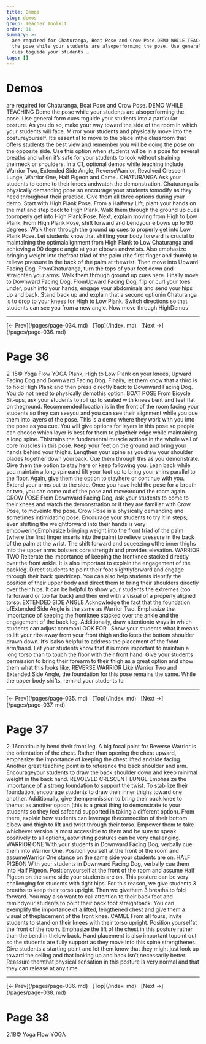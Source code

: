 ```yaml
---
title: Demos
slug: demos
group: Teacher Toolkit
order: 11
summary: >-
  are required for Chaturanga, Boat Pose and Crow Pose.DEMO WHILE TEACHING Demo
  the pose while your students are alsoperforming the pose. Use general form
  cues toguide your students …
tags: []
---
```

# Demos

are required for Chaturanga, Boat Pose and Crow Pose. DEMO WHILE TEACHING Demo the pose while your students are alsoperforming the pose. Use general form cues toguide your students into a particular posture. As you do so, make your way toward the side of the room in which your students will face. Mirror your students and physically move into the postureyourself. It’s essential to move to the place inthe classroom that offers students the best view and remember you will be doing the pose on the opposite side. Use this option when students willbe in a pose for several breaths and when it’s safe for your students to look without straining theirneck or shoulders. In a C1, optional demos while teaching include Warrior Two, Extended Side Angle, ReverseWarrior, Revolved Crescent Lunge, Warrior One, Half Pigeon and Camel. CHATURANGA Ask your students to come to their knees andwatch the demonstration. Chaturanga is physically demanding pose so encourage your students tomodify as they need throughout their practice. Give them all three options during your demo. Start with High Plank Pose. From a Halfway Lift, plant your hands on the mat and step back to High Plank. Walk them through the ground up cues toproperly get into High Plank Pose. Next, explain moving from High to Low Plank. From High Plank Pose, shift forward and bendyour elbows up to 90 degrees. Walk them through the ground up cues to properly get into Low Plank Pose. Let students know that shifting your body forward is crucial to maintaining the optimalalignment from High Plank to Low Chaturanga and achieving a 90 degree angle at your elbows andwrists. Also emphasize bringing weight into thefront triad of the palm (the first finger and thumb) to relieve pressure in the back of the palm at thewrist. Then move into Upward Facing Dog. FromChaturanga, turn the tops of your feet down and straighten your arms. Walk them through ground up cues here. Finally move to Downward Facing Dog. FromUpward Facing Dog, flip or curl your toes under, push into your hands, engage your abdominals and send your hips up and back. Stand back up and explain that a second optionin Chaturanga is to drop to your knees for High to Low Plank. Switch directions so that students can see you from a new angle. Now move through HighDemos
- --
[← Prev](/pages/page-034. md) &nbsp; [Top](/index. md) &nbsp; [Next →](/pages/page-036. md)

# Page 36

2 .15© Yoga Flow YOGA Plank, High to Low Plank on your knees, Upward Facing Dog and Downward Facing Dog. Finally, let them know that a third is to hold High Plank and then press directly back to Downward Facing Dog. You do not need to physically demothis option. BOAT POSE From Bicycle Sit-ups, ask your students to roll up to seated with knees bent and feet flat on theground. Recommended location is in the front of the room facing your students so they can seeyou and you can see their alignment while you cue them into layers of the pose. This is a demo where they work with you into the pose as you cue. You will give options for layers in this pose so people can choose which layer is best for them to playtheir edge while maintaining a long spine. Thistrains the fundamental muscle actions in the whole wall of core muscles in this pose. Keep your feet on the ground and bring your hands behind your thighs. Lengthen your spine as youdraw your shoulder blades together down yourback. Cue them through this as you demonstrate. Give them the option to stay here or keep following you. Lean back while you maintain a long spineand lift your feet up to bring your shins parallel to the floor. Again, give them the option to stayhere or continue with you. Extend your arms out to the side. Once you have held the pose for a breath or two, you can come out of the pose and movearound the room again. CROW POSE From Downward Facing Dog, ask your students to come to their knees and watch the demonstration or if they are familiar with Crow Pose, to moveinto the pose. Crow Pose is a physically demanding and sometimes intimidating pose. Encourage your students to try it in steps; even shifting the weightforward into their hands is very empoweringEmphasize bringing weight into the front triad of the palm (where the first finger inserts into the palm) to relieve pressure in the back of the palm at the wrist. The shift forward and squeezing ofthe inner thighs into the upper arms bolsters core strength and provides elevation. WARRIOR TWO Reiterate the importance of keeping the frontknee stacked directly over the front ankle. It is also important to explain the engagement of the backleg. Direct students to point their foot slightlyforward and engage through their back quadricep. You can also help students identify the position of their upper body and direct them to bring their shoulders directly over their hips. It can be helpful to show your students the extremes (too farforward or too far back) and then end with a visual of a properly aligned torso. EXTENDED SIDE ANGLE Acknowledge the fact that the foundation ofExtended Side Angle is the same as Warrior Two. Emphasize the importance of keeping the frontknee stacked over the ankle and the engagement of the back leg. Additionally, draw attentionto ways in which students can adjust commonLOOK FOR . Show your students what it means to lift your ribs away from your front thigh andto keep the bottom shoulder drawn down. It’s isalso helpful to address the placement of the front arm/hand. Let your students know that it is more important to maintain a long torso than to touch the floor with their front hand. Give your students permission to bring their forearm to their thigh as a great option and show them what this looks like. REVERSE WARRIOR Like Warrior Two and Extended Side Angle, the foundation for this pose remains the same. While the upper body shifts, remind your students to
- --
[← Prev](/pages/page-035. md) &nbsp; [Top](/index. md) &nbsp; [Next →](/pages/page-037. md)

# Page 37

2 .16continually bend their front leg. A big focal point for Reverse Warrior is the orientation of the chest. Rather than opening the chest upward, emphasize the importance of keeping the chest lifted andside facing. Another great teaching point is to reference the back shoulder and arm. Encourageyour students to draw the back shoulder down and keep minimal weight in the back hand. REVOLVED CRESCENT LUNGE Emphasize the importance of a strong foundation to support the twist. To stabilize their foundation, encourage students to draw their inner thighs toward one another. Additionally, give thempermission to bring their back knee to themat as another option (this is a great thing to demonstrate to your students so they feel safeand supported in taking a different option). From there, explain how students can leverage theconnection of their bottom elbow and thigh to lift and twist through their torso. Empower them to take whichever version is most accessible to them and be sure to speak positively to all options, astwisting postures can be very challenging. WARRIOR ONE With your students in Downward Facing Dog, verbally cue them into Warrior One. Position yourself at the front of the room and assumeWarrior One stance on the same side your students are on. HALF PIGEON With your students in Downward Facing Dog, verbally cue them into Half Pigeon. Positionyourself at the front of the room and assume Half Pigeon on the same side your students are on. This posture can be very challenging for students with tight hips. For this reason, we give students 3 breaths to keep their torso upright. Then we givethem 3 breaths to fold forward. You may also want to call attention to their back foot and remindyour students to point their back foot straightback. You can exemplify the importance of a lifted, lengthened chest and give them a visual of theplacement of the front knee. CAMEL From all fours, invite students to stand on their knees with their torso upright. Position yourselfat the front of the room. Emphasize the lift of the chest in this posture rather than the bend in thelow back. Hand placement is also important topoint out so the students are fully support as they move into this spine strengthener. Give students a starting point and let them know that they might just look up toward the ceiling and that looking up and back isn’t necessarily better. Reassure themthat physical sensation in this posture is very normal and that they can release at any time.
- --
[← Prev](/pages/page-036. md) &nbsp; [Top](/index. md) &nbsp; [Next →](/pages/page-038. md)

# Page 38

2.18© Yoga Flow YOGA
